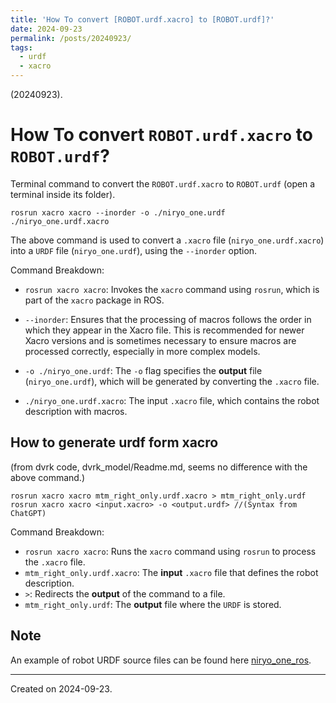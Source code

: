```yaml
---
title: 'How To convert [ROBOT.urdf.xacro] to [ROBOT.urdf]?'
date: 2024-09-23
permalink: /posts/20240923/
tags:
  - urdf
  - xacro
---
```


(20240923).

# How To convert `ROBOT.urdf.xacro` to `ROBOT.urdf`?

Terminal command to convert the `ROBOT.urdf.xacro` to `ROBOT.urdf` (open a terminal inside its folder).

```
rosrun xacro xacro --inorder -o ./niryo_one.urdf ./niryo_one.urdf.xacro
```

The above command is used to convert a `.xacro` file (`niryo_one.urdf.xacro`) into a `URDF` file (`niryo_one.urdf`), using the `--inorder` option.

Command Breakdown:

- `rosrun xacro xacro`: Invokes the `xacro` command using `rosrun`, which is part of the `xacro` package in ROS.

- `--inorder`: Ensures that the processing of macros follows the order in which they appear in the Xacro file. This is recommended for newer Xacro versions and is sometimes necessary to ensure macros are processed correctly, especially in more complex models.

- `-o ./niryo_one.urdf`: The `-o` flag specifies the **output** file (`niryo_one.urdf`), which will be generated by converting the `.xacro` file.

- `./niryo_one.urdf.xacro`: The input `.xacro` file, which contains the robot description with macros.



## How to generate urdf form xacro 
(from dvrk code, dvrk_model/Readme.md, seems no difference with the above command.)

```
rosrun xacro xacro mtm_right_only.urdf.xacro > mtm_right_only.urdf
rosrun xacro xacro <input.xacro> -o <output.urdf> //(Syntax from ChatGPT)
```

Command Breakdown:

- `rosrun xacro xacro`: Runs the `xacro` command using `rosrun` to process the `.xacro` file.
- `mtm_right_only.urdf.xacro`: The **input** `.xacro` file that defines the robot description.
- `>`: Redirects the **output** of the command to a file.
- `mtm_right_only.urdf`: The **output** file where the `URDF` is stored.

## Note

An example of robot URDF source files can be found here [niryo_one_ros](https://github.com/NiryoRobotics/niryo_one_ros).


------
Created on 2024-09-23.
